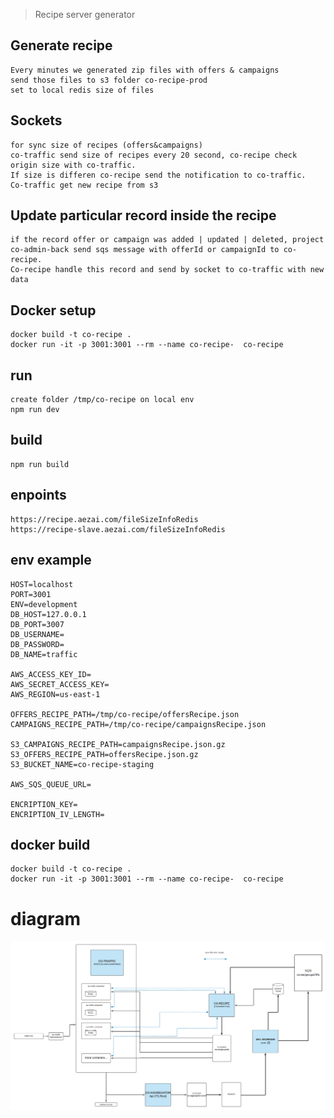 > Recipe server generator

## Generate recipe

    Every minutes we generated zip files with offers & campaigns
    send those files to s3 folder co-recipe-prod
    set to local redis size of files

## Sockets

    for sync size of recipes (offers&campaigns)
    co-traffic send size of recipes every 20 second, co-recipe check origin size with co-traffic.
    If size is differen co-recipe send the notification to co-traffic.
    Co-traffic get new recipe from s3

## Update particular record inside the recipe

    if the record offer or campaign was added | updated | deleted, project co-admin-back send sqs message with offerId or campaignId to co-recipe.
    Co-recipe handle this record and send by socket to co-traffic with new data

## Docker setup

	docker build -t co-recipe .
	docker run -it -p 3001:3001 --rm --name co-recipe-  co-recipe

## run

    create folder /tmp/co-recipe on local env
    npm run dev

## build

    npm run build
## enpoints
    https://recipe.aezai.com/fileSizeInfoRedis
    https://recipe-slave.aezai.com/fileSizeInfoRedis

## env example

    HOST=localhost
    PORT=3001
    ENV=development
    DB_HOST=127.0.0.1
    DB_PORT=3007
    DB_USERNAME=
    DB_PASSWORD=
    DB_NAME=traffic

    AWS_ACCESS_KEY_ID=
    AWS_SECRET_ACCESS_KEY=
    AWS_REGION=us-east-1

    OFFERS_RECIPE_PATH=/tmp/co-recipe/offersRecipe.json
    CAMPAIGNS_RECIPE_PATH=/tmp/co-recipe/campaignsRecipe.json

    S3_CAMPAIGNS_RECIPE_PATH=campaignsRecipe.json.gz
    S3_OFFERS_RECIPE_PATH=offersRecipe.json.gz
    S3_BUCKET_NAME=co-recipe-staging

    AWS_SQS_QUEUE_URL=

    ENCRIPTION_KEY=
    ENCRIPTION_IV_LENGTH=

## docker build

	docker build -t co-recipe .
	docker run -it -p 3001:3001 --rm --name co-recipe-  co-recipe

# diagram

![](diagram-co-traffic.png)